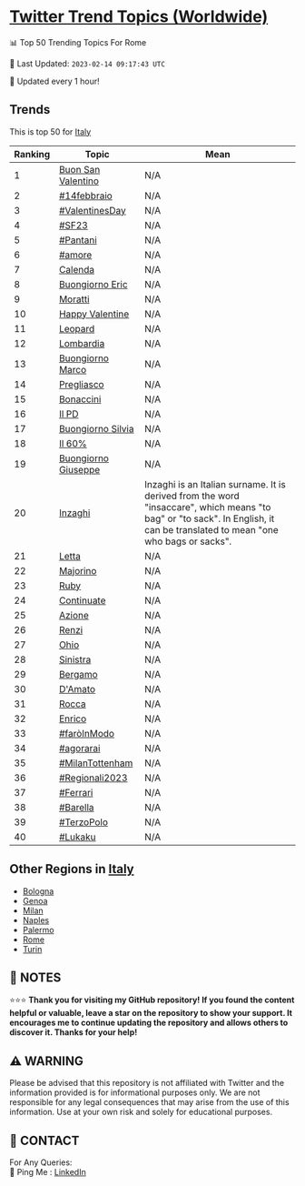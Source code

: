 [Twitter Trend Topics (Worldwide)](https://github.com/ErcinDedeoglu/Twitter-Trend-Topics)
==========


📊 Top 50 Trending Topics For Rome

📆 Last Updated: `2023-02-14 09:17:43 UTC`

🔧 Updated every 1 hour!


## Trends

This is top 50 for [Italy](</Italy>)

| Ranking | Topic | Mean |
| ------- | ------------ | ------------ |
| 1 | [Buon San Valentino](http://twitter.com/search?q=Buon+San+Valentino) | N/A |
| 2 | [#14febbraio](http://twitter.com/search?q=%2314febbraio) | N/A |
| 3 | [#ValentinesDay](http://twitter.com/search?q=%23ValentinesDay) | N/A |
| 4 | [#SF23](http://twitter.com/search?q=%23SF23) | N/A |
| 5 | [#Pantani](http://twitter.com/search?q=%23Pantani) | N/A |
| 6 | [#amore](http://twitter.com/search?q=%23amore) | N/A |
| 7 | [Calenda](http://twitter.com/search?q=Calenda) | N/A |
| 8 | [Buongiorno Eric](http://twitter.com/search?q=Buongiorno+Eric) | N/A |
| 9 | [Moratti](http://twitter.com/search?q=Moratti) | N/A |
| 10 | [Happy Valentine](http://twitter.com/search?q=Happy+Valentine) | N/A |
| 11 | [Leopard](http://twitter.com/search?q=Leopard) | N/A |
| 12 | [Lombardia](http://twitter.com/search?q=Lombardia) | N/A |
| 13 | [Buongiorno Marco](http://twitter.com/search?q=Buongiorno+Marco) | N/A |
| 14 | [Pregliasco](http://twitter.com/search?q=Pregliasco) | N/A |
| 15 | [Bonaccini](http://twitter.com/search?q=Bonaccini) | N/A |
| 16 | [Il PD](http://twitter.com/search?q=Il+PD) | N/A |
| 17 | [Buongiorno Silvia](http://twitter.com/search?q=Buongiorno+Silvia) | N/A |
| 18 | [Il 60%](http://twitter.com/search?q=Il+60%25) | N/A |
| 19 | [Buongiorno Giuseppe](http://twitter.com/search?q=Buongiorno+Giuseppe) | N/A |
| 20 | [Inzaghi](http://twitter.com/search?q=Inzaghi) | Inzaghi is an Italian surname. It is derived from the word "insaccare", which means "to bag" or "to sack". In English, it can be translated to mean "one who bags or sacks". |
| 21 | [Letta](http://twitter.com/search?q=Letta) | N/A |
| 22 | [Majorino](http://twitter.com/search?q=Majorino) | N/A |
| 23 | [Ruby](http://twitter.com/search?q=Ruby) | N/A |
| 24 | [Continuate](http://twitter.com/search?q=Continuate) | N/A |
| 25 | [Azione](http://twitter.com/search?q=Azione) | N/A |
| 26 | [Renzi](http://twitter.com/search?q=Renzi) | N/A |
| 27 | [Ohio](http://twitter.com/search?q=Ohio) | N/A |
| 28 | [Sinistra](http://twitter.com/search?q=Sinistra) | N/A |
| 29 | [Bergamo](http://twitter.com/search?q=Bergamo) | N/A |
| 30 | [D'Amato](http://twitter.com/search?q=D%27Amato) | N/A |
| 31 | [Rocca](http://twitter.com/search?q=Rocca) | N/A |
| 32 | [Enrico](http://twitter.com/search?q=Enrico) | N/A |
| 33 | [#faròInModo](http://twitter.com/search?q=%23far%c3%b2InModo) | N/A |
| 34 | [#agorarai](http://twitter.com/search?q=%23agorarai) | N/A |
| 35 | [#MilanTottenham](http://twitter.com/search?q=%23MilanTottenham) | N/A |
| 36 | [#Regionali2023](http://twitter.com/search?q=%23Regionali2023) | N/A |
| 37 | [#Ferrari](http://twitter.com/search?q=%23Ferrari) | N/A |
| 38 | [#Barella](http://twitter.com/search?q=%23Barella) | N/A |
| 39 | [#TerzoPolo](http://twitter.com/search?q=%23TerzoPolo) | N/A |
| 40 | [#Lukaku](http://twitter.com/search?q=%23Lukaku) | N/A |



## Other Regions in [Italy](</Italy>)

* [Bologna](</Italy/Bologna.md>)
* [Genoa](</Italy/Genoa.md>)
* [Milan](</Italy/Milan.md>)
* [Naples](</Italy/Naples.md>)
* [Palermo](</Italy/Palermo.md>)
* [Rome](</Italy/Rome.md>)
* [Turin](</Italy/Turin.md>)



## 📝 NOTES

⭐⭐⭐ **Thank you for visiting my GitHub repository! If you found the content helpful or valuable, leave a star on the repository to show your support. It encourages me to continue updating the repository and allows others to discover it. Thanks for your help!**


## ⚠️ WARNING

Please be advised that this repository is not affiliated with Twitter and the information provided is for informational purposes only. We are not responsible for any legal consequences that may arise from the use of this information. Use at your own risk and solely for educational purposes.


## 📨 CONTACT

 For Any Queries:  
            🏓 Ping Me : [LinkedIn](https://www.linkedin.com/in/ercindedeoglu/)
